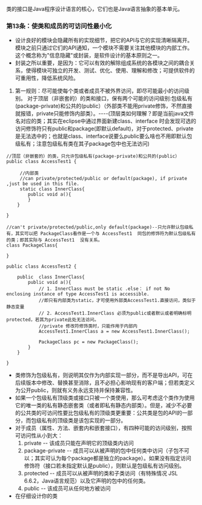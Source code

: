 类的接口是Java程序设计语言的核心，它们也是Java语言抽象的基本单元。

### 第13条：使类和成员的可访问性最小化
- 设计良好的模块会隐藏所有的实现细节，把它的API与它的实现清晰隔离开。模块之前只通过它们的API通知，一个模块不需要关注其他模块的内部工作。这个概念称为"信息隐藏"或封装，是软件设计的基本原则之一。
- 封装之所以重要，是因为：它可以有效的解除组成系统的各模块之间的耦合关系，使得模块可独立的开发、测试、优化、使用、理解和修改；可提供软件的可重用性，降低系统风险。
1. 第一规则：尽可能使每个类或者成员不被外界访问，即尽可能最小的访问级别。
对于顶层（非嵌套的）的类和接口，保有两个可能的访问级别:包级私有(package-private)和公共的(public）（外部类不能用private修饰，不然直接就报错，private只能修饰内部类）。----(顶层类如何理解？即是当前java文件名对应的类；其实在eclipse中通过界面新建class、interface 时会发现可选的访问修饰符只有public和package(即默认default)，对于protected、private是无法选中的；也就是class、interface说要么public要么啥也不用即默认包级私有；注意包级私有类在其子package包中也无法访问)
```language
//顶层（非嵌套的）的类，只允许包级私有(package-private)和公共的(public）
public class AccessTest1 { 
	
	 //内部类
	 //can private/protected/public or default(package), if private ,just be used in this file.
	 static class InnerClass{ 
		public void a(){
		}
	}

}

//can't private/protected/public,only default(package)--只允许默认包级私有，其实可以把 PackageClass看作是一个与 AccessTest1  同包的修饰符为默认包级私有的类；即其实际与 AccessTest1  没有关系。
class PackageClass{ 
	
}

```
```language
public class AccessTest2 {
	
	public  class InnerClass{
		public void a(){
			// 1. InnerClass must be static .else： if not No enclosing instance of type AccessTest1 is accessible.
			//即只有内部类为static，才可使用外部类AccessTest1.直接访问，类似于静态变量
			// 2. AccessTest1.InnerClass 必须为public或者默认或者明确标明protected，若其为private此处无法访问。
			//private 修改符修饰类时，只能作用于内部内
			AccessTest1.InnerClass a = new AccessTest1.InnerClass(); 
			
			PackageClass pc = new PackageClass();
		}
	}

}

```
- 类修饰为包级私有，则说明其仅作为内部实现一部分，而不是导出API，可在后续版本中修改、替换甚至消除，且不必担心影响现有的客户端；但若类定义为公开public，则就有义务永远支持并保持兼容性。
- 如果一个包级私有顶级类或接口只被一个类使用，那么可考虑这个类作为使用它的唯一类的私有静态嵌套类（或者即私有静态内部类）。但是，减少不必要的公共类的可访问性要比包级私有的顶级类更重要：公共类是包的API的一部分，而包级私有的顶级类是该包实现的一部分。
- 对于成员（属性、方法、嵌套内和嵌套接口），有四种可能的访问级别，按照可访问性从小到大：
  1. private -- 该成员只能在声明它的顶级类内访问
  2. package-private -- 成员可以从被声明的包中任何类中访问（子包不可以；其实可认为每个package都是独立的package）。如果没有指定访问修饰符（接口若未指定默认是public），则默认是包级私有访问级别。
  3. protected -- 成员可以从被声明的类和子类访问（有特殊情况 JSL 6.6.2，Java语言规范）以及它声明的包中的任何类。
  4. public -- 该成员可从任何地方被访问
- 在仔细设计你的类

